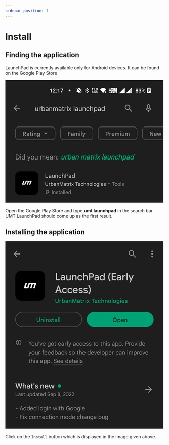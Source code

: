```yaml
---
sidebar_position: 1
---
```


# Install


## Finding the application
LaunchPad is currently available only for Android devices. It can be found on the Google Play Store

![Google Play Store](img/install-play-store.jpg)

Open the Google Play Store and type **umt launchpad** in the search bar. UMT LaunchPad should come up as the first
result.


## Installing the application

![Install](img/install-install.jpg)

Click on the `Install` button which is displayed in the image given above.
